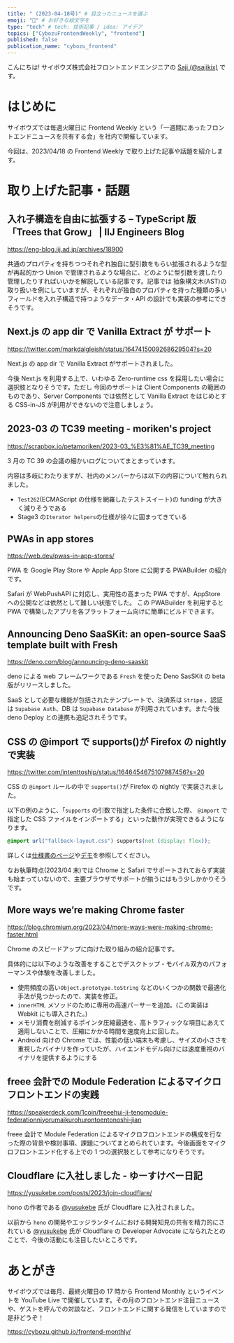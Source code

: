 ```yaml
---
title: " (2023-04-18号)" # 目立ったニュースを選ぶ
emoji: "🔔" # お好きな絵文字を
type: "tech" # tech: 技術記事 / idea: アイデア
topics: ["CybozuFrontendWeekly", "frontend"]
published: false
publication_name: "cybozu_frontend"
---
```


こんにちは! サイボウズ株式会社フロントエンドエンジニアの [Saji (@sajikix)](https://twitter.com/sajikix) です。

# はじめに

サイボウズでは毎週火曜日に Frontend Weekly という「一週間にあったフロントエンドニュースを共有する会」を社内で開催しています。

今回は、2023/04/18 の Frontend Weekly で取り上げた記事や話題を紹介します。

# 取り上げた記事・話題

## 入れ子構造を自由に拡張する – TypeScript 版「Trees that Grow」 | IIJ Engineers Blog

https://eng-blog.iij.ad.jp/archives/18900

共通のプロパティを持ちつつそれぞれ独自に型引数をもらい拡張されるような型が再起的かつ Union で管理されるような場合に、どのように型引数を渡したり管理したりすればいいかを解説している記事です。記事では 抽象構文木(AST)の取り扱いを例にしていますが、それぞれが独自のプロパティを持った種類の多いフィールドを入れ子構造で持つようなデータ・API の設計でも実装の参考にできそうです。

## Next.js の app dir で Vanilla Extract が サポート

https://twitter.com/markdalgleish/status/1647415009268629504?s=20

Next.js の app dir で Vanilla Extract がサポートされました。

今後 Next.js を利用する上で、いわゆる Zero-runtime css を採用したい場合に選択肢となりそうです。ただし 今回のサポートは Client Components の範囲のものであり、Server Components では依然として Vanilla Extract をはじめとする CSS-in-JS が利用ができないので注意しましょう。

## 2023-03 の TC39 meeting - moriken's project

https://scrapbox.io/petamoriken/2023-03_%E3%81%AE_TC39_meeting

3 月の TC 39 の会議の細かいログについてまとまっています。

内容は多岐にわたりますが、社内のメンバーからは以下の内容について触れられました。

- `Test262`(ECMAScript の仕様を網羅したテストスイート)の funding が大きく減りそうである
- Stage3 の`Iterator helpers`の仕様が徐々に固まってきている

## PWAs in app stores

https://web.dev/pwas-in-app-stores/

PWA を Google Play Store や Apple App Store に公開する PWABuilder の紹介です。

Safari が WebPushAPI に対応し、実用性の高まった PWA ですが、AppStore への公開などは依然として難しい状態でした。
この PWABuilder を利用すると PWA で構築したアプリを各プラットフォーム向けに簡単にビルドできます。

## Announcing Deno SaaSKit: an open-source SaaS template built with Fresh

https://deno.com/blog/announcing-deno-saaskit

deno による web フレームワークである `Fresh` を使った Deno SasSKit の beta 版がリリースしました。

SaaS として必要な機能が包括されたテンプレートで、決済系は `Stripe` 、認証は `Supabase Auth`、DB は `Supabase Database` が利用されています。また今後 deno Deploy との連携も追記されそうです。

## CSS の @import で supports()が Firefox の nightly で実装

https://twitter.com/intenttoship/status/1646454675107987456?s=20

CSS の `@import` ルールの中で `supports()`が Firefox の nightly で実装されました。

以下の例のように、「`supports` の引数で指定した条件に合致した際、 `@import` で指定した CSS ファイルをインポートする」といった動作が実現できるようになります。

```css
@import url("fallback-layout.css") supports(not (display: flex));
```

詳しくは[仕様書のページ](https://drafts.csswg.org/css-cascade-4/#example-c6c2c0ee)や[デモ](https://t.co/C68S2MRaK4)を参照してください。

なお執筆時点(2023/04 末)では Chrome と Safari でサポートされておらず実装も始まっていないので、主要ブラウザでサポートが揃うにはもう少しかかりそうです。

## More ways we’re making Chrome faster

https://blog.chromium.org/2023/04/more-ways-were-making-chrome-faster.html

Chrome のスピードアップに向けた取り組みの紹介記事です。

具体的には以下のような改善をすることでデスクトップ・モバイル双方のパフォーマンスや体験を改善しました。

- 使用頻度の高い`Object.prototype.toString` などのいくつかの関数で最適化手法が見つかったので、実装を修正。
- `innerHTML` メソッドのために専用の高速パーサーを追加。(この実装は Webkit にも導入された。)
- メモリ消費を削減するポインタ圧縮最適を、高トラフィックな項目にあえて適用しないことで、圧縮にかかる時間を速度向上に回した。
- Android 向けの Chrome では、性能の低い端末も考慮し、サイズの小ささを重視したバイナリを作っていたが、ハイエンドモデル向けには速度重視のバイナリを提供するようにする

## freee 会計での Module Federation によるマイクロフロントエンドの実践

https://speakerdeck.com/1coin/freeehui-ji-tenomodule-federationniyorumaikurohurontoentonoshi-jian

freee 会計で Module Federation によるマイクロフロントエンドの構成を行なった際の背景や検討事項、課題についてまとめられています。今後画面をマイクロフロントエンド化する上での 1 つの選択肢として参考になりそうです。

## Cloudflare に入社しました - ゆーすけべー日記

https://yusukebe.com/posts/2023/join-cloudflare/

hono の作者である [@yusukebe](https://twitter.com/yusukebe) 氏が Cloudflare に入社されました。

以前から `hono` の開発やエッジランタイムにおける開発知見の共有を精力的にされている [@yusukebe](https://twitter.com/yusukebe) 氏が Cloudflare の Developer Advocate になられたとのことで、今後の活動にも注目したいところです。

# あとがき

サイボウズでは毎月、最終火曜日の 17 時から Frontend Monthly というイベントを YouTube Live で開催しています。その月のフロントエンド注目ニュースや、ゲストを呼んでの対談など、フロントエンドに関する発信をしていますので是非どうぞ！

https://cybozu.github.io/frontend-monthly/
